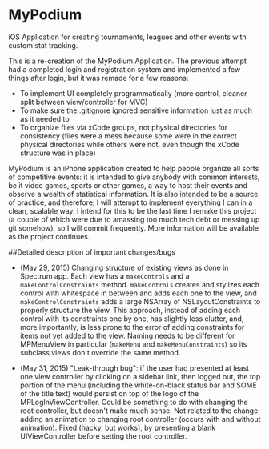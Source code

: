 # MyPodium
iOS Application for creating tournaments, leagues and other events with custom stat tracking.

This is a re-creation of the MyPodium Application. The previous attempt had a completed login and registration system and implemented a few things after login, but it was remade for a few reasons:
- To implement UI completely programmatically (more control, cleaner split between view/controller for MVC)
- To make sure the .gitignore ignored sensitive information just as much as it needed to
- To organize files via xCode groups, not physical directories for consistency (files were a mess because some were in the correct physical directories while others were not, even though the xCode structure was in place)

MyPodium is an iPhone application created to help people organize all sorts of competitive events: it is intended to give anybody with common interests, be it video games, sports or other games, a way to host their events and observe a wealth of statistical information. It is also intended to be a source of practice, and therefore, I will attempt to implement everything I can in a clean, scalable way. I intend for this to be the last time I remake this project (a couple of which were due to amassing too much tech debt or messing up git somehow), so I will commit frequently. More information will be available as the project continues.

##Detailed description of important changes/bugs
- (May 29, 2015) Changing structure of existing views as done in Spectrum app. Each view has a `makeControls` and a `makeControlConstraints` method. `makeControls` creates and stylizes each control with whitespace in between and adds each one to the view, and `makeControlConstraints` adds a large NSArray of NSLayoutConstraints to properly structure the view. This approach, instead of adding each control with its constraints one by one, has slightly less clutter, and, more importantly, is less prone to the error of adding constraints for items not yet added to the view. Naming needs to be different for MPMenuView in particular (`makeMenu` and `makeMenuConstraints`) so its subclass views don't override the same method.

- (May 31, 2015) "Leak-through bug": if the user had presented at least one view controller by clicking on a sidebar link, then logged out, the top portion of the menu (including the white-on-black status bar and SOME of the title text) would persist on top of the logo of the MPLogInViewController. Could be something to do with changing the root controller, but doesn't make much sense. Not related to the change adding an animation to changing root controller (occurs with and without animation). Fixed (hacky, but works), by presenting a blank UIViewController before setting the root controller.